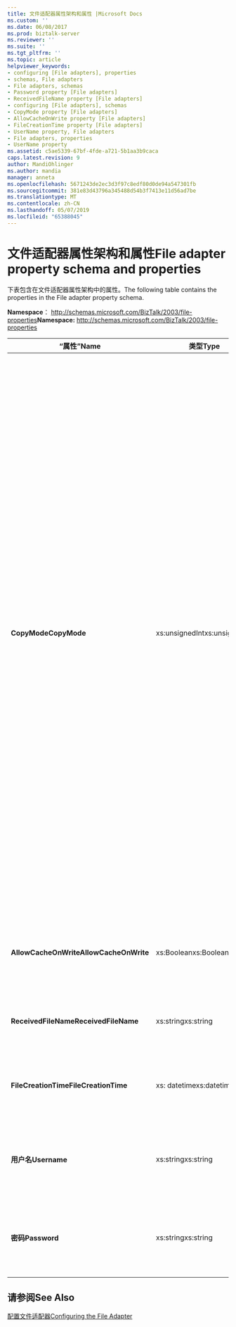 ```yaml
---
title: 文件适配器属性架构和属性 |Microsoft Docs
ms.custom: ''
ms.date: 06/08/2017
ms.prod: biztalk-server
ms.reviewer: ''
ms.suite: ''
ms.tgt_pltfrm: ''
ms.topic: article
helpviewer_keywords:
- configuring [File adapters], properties
- schemas, File adapters
- File adapters, schemas
- Password property [File adapters]
- ReceivedFileName property [File adapters]
- configuring [File adapters], schemas
- CopyMode property [File adapters]
- AllowCacheOnWrite property [File adapters]
- FileCreationTime property [File adapters]
- UserName property, File adapters
- File adapters, properties
- UserName property
ms.assetid: c5ae5339-67bf-4fde-a721-5b1aa3b9caca
caps.latest.revision: 9
author: MandiOhlinger
ms.author: mandia
manager: anneta
ms.openlocfilehash: 5671243de2ec3d3f97c8edf80d0de94a547301fb
ms.sourcegitcommit: 381e83d43796a345488d54b3f7413e11d56ad7be
ms.translationtype: MT
ms.contentlocale: zh-CN
ms.lasthandoff: 05/07/2019
ms.locfileid: "65388045"
---
```

# <a name="file-adapter-property-schema-and-properties"></a><span data-ttu-id="8d1a4-102">文件适配器属性架构和属性</span><span class="sxs-lookup"><span data-stu-id="8d1a4-102">File adapter property schema and properties</span></span>
<span data-ttu-id="8d1a4-103">下表包含在文件适配器属性架构中的属性。</span><span class="sxs-lookup"><span data-stu-id="8d1a4-103">The following table contains the properties in the File adapter property schema.</span></span>  
  
 <span data-ttu-id="8d1a4-104">**Namespace**： http://schemas.microsoft.com/BizTalk/2003/file-properties</span><span class="sxs-lookup"><span data-stu-id="8d1a4-104">**Namespace:** http://schemas.microsoft.com/BizTalk/2003/file-properties</span></span>  
  
|<span data-ttu-id="8d1a4-105">“属性”</span><span class="sxs-lookup"><span data-stu-id="8d1a4-105">Name</span></span>|<span data-ttu-id="8d1a4-106">类型</span><span class="sxs-lookup"><span data-stu-id="8d1a4-106">Type</span></span>|<span data-ttu-id="8d1a4-107">Description</span><span class="sxs-lookup"><span data-stu-id="8d1a4-107">Description</span></span>|  
|----------|----------|-----------------|  
|<span data-ttu-id="8d1a4-108">**CopyMode**</span><span class="sxs-lookup"><span data-stu-id="8d1a4-108">**CopyMode**</span></span>|<span data-ttu-id="8d1a4-109">xs:unsignedInt</span><span class="sxs-lookup"><span data-stu-id="8d1a4-109">xs:unsignedInt</span></span>|<span data-ttu-id="8d1a4-110">定义向文件中写入一条消息时要使用的复制模式。</span><span class="sxs-lookup"><span data-stu-id="8d1a4-110">Defines the copy mode to use when writing a message to a file.</span></span> <span data-ttu-id="8d1a4-111">有效值为</span><span class="sxs-lookup"><span data-stu-id="8d1a4-111">Valid values are:</span></span><br /><br /> <span data-ttu-id="8d1a4-112">**追加 (0)。**</span><span class="sxs-lookup"><span data-stu-id="8d1a4-112">**Append (0).**</span></span> <span data-ttu-id="8d1a4-113">如果它存在并且文件的末尾追加一条消息，该文件发送处理程序打开一个文件。</span><span class="sxs-lookup"><span data-stu-id="8d1a4-113">The File send handler opens a file if it exists and appends a message to the end of the file.</span></span> <span data-ttu-id="8d1a4-114">如果文件不存在，则文件发送处理程序将创建一个新文件。</span><span class="sxs-lookup"><span data-stu-id="8d1a4-114">If the file does not exist, the File send handler creates a new file.</span></span><br /><br /> <span data-ttu-id="8d1a4-115">**创建新的 (1)。**</span><span class="sxs-lookup"><span data-stu-id="8d1a4-115">**Create new (1).**</span></span> <span data-ttu-id="8d1a4-116">如果文件不存在，则文件发送处理程序创建一个新文件，并向其中写入。</span><span class="sxs-lookup"><span data-stu-id="8d1a4-116">If a file does not exist, the File send handler creates a new file and writes to it.</span></span> <span data-ttu-id="8d1a4-117">如果该文件已存在，文件发送处理程序报告错误，然后按照发送端口的通用适配器重试逻辑。</span><span class="sxs-lookup"><span data-stu-id="8d1a4-117">If the file already exists, the File send handler reports an error and then follows common adapter retry logic for send ports.</span></span> <span data-ttu-id="8d1a4-118">这是文件发送处理程序的默认复制模式。</span><span class="sxs-lookup"><span data-stu-id="8d1a4-118">This is a default copy mode for the File send handler.</span></span><br /><br /> <span data-ttu-id="8d1a4-119">**覆盖 (2)。**</span><span class="sxs-lookup"><span data-stu-id="8d1a4-119">**Overwrite (2).**</span></span> <span data-ttu-id="8d1a4-120">如果它存在并且覆盖其内容，该文件发送处理程序打开一个文件。</span><span class="sxs-lookup"><span data-stu-id="8d1a4-120">The File send handler opens a file if it exists and overwrites its content.</span></span> <span data-ttu-id="8d1a4-121">如果文件不存在，则文件发送处理程序将创建一个新文件。</span><span class="sxs-lookup"><span data-stu-id="8d1a4-121">If the file does not exist, the File send handler creates a new file.</span></span>|  
|<span data-ttu-id="8d1a4-122">**AllowCacheOnWrite**</span><span class="sxs-lookup"><span data-stu-id="8d1a4-122">**AllowCacheOnWrite**</span></span>|<span data-ttu-id="8d1a4-123">xs:Boolean</span><span class="sxs-lookup"><span data-stu-id="8d1a4-123">xs:Boolean</span></span>|<span data-ttu-id="8d1a4-124">定义文件适配器是否使用文件系统缓存到文件中写入消息时。</span><span class="sxs-lookup"><span data-stu-id="8d1a4-124">Defines whether the File adapter uses file system caching when writing messages to a file.</span></span>|  
|<span data-ttu-id="8d1a4-125">**ReceivedFileName**</span><span class="sxs-lookup"><span data-stu-id="8d1a4-125">**ReceivedFileName**</span></span>|<span data-ttu-id="8d1a4-126">xs:string</span><span class="sxs-lookup"><span data-stu-id="8d1a4-126">xs:string</span></span>|<span data-ttu-id="8d1a4-127">定义文件适配器从中读取消息的文件的完整名称。</span><span class="sxs-lookup"><span data-stu-id="8d1a4-127">Defines the full name of the file from which the File adapter reads the message.</span></span>|  
|<span data-ttu-id="8d1a4-128">**FileCreationTime**</span><span class="sxs-lookup"><span data-stu-id="8d1a4-128">**FileCreationTime**</span></span>|<span data-ttu-id="8d1a4-129">xs: datetime</span><span class="sxs-lookup"><span data-stu-id="8d1a4-129">xs:datetime</span></span>|<span data-ttu-id="8d1a4-130">定义写入该文件的时间到监视的文件的文件夹接收适配器。</span><span class="sxs-lookup"><span data-stu-id="8d1a4-130">Defines the time that the file was written to the folder that is monitored by the File receive adapter.</span></span>|  
|<span data-ttu-id="8d1a4-131">**用户名**</span><span class="sxs-lookup"><span data-stu-id="8d1a4-131">**Username**</span></span>|<span data-ttu-id="8d1a4-132">xs:string</span><span class="sxs-lookup"><span data-stu-id="8d1a4-132">xs:string</span></span>|<span data-ttu-id="8d1a4-133">定义用于指定替代凭据时访问网络共享的帐户的用户名。</span><span class="sxs-lookup"><span data-stu-id="8d1a4-133">Defines the user name for the account used when specifying alternative credentials to access a network share.</span></span>|  
|<span data-ttu-id="8d1a4-134">**密码**</span><span class="sxs-lookup"><span data-stu-id="8d1a4-134">**Password**</span></span>|<span data-ttu-id="8d1a4-135">xs:string</span><span class="sxs-lookup"><span data-stu-id="8d1a4-135">xs:string</span></span>|<span data-ttu-id="8d1a4-136">定义用于指定替代凭据时访问网络共享的帐户的密码。</span><span class="sxs-lookup"><span data-stu-id="8d1a4-136">Defines the password for the account used when specifying alternative credentials to access a network share.</span></span>|  
  
## <a name="see-also"></a><span data-ttu-id="8d1a4-137">请参阅</span><span class="sxs-lookup"><span data-stu-id="8d1a4-137">See Also</span></span>  
 [<span data-ttu-id="8d1a4-138">配置文件适配器</span><span class="sxs-lookup"><span data-stu-id="8d1a4-138">Configuring the File Adapter</span></span>](../core/configure-the-file-adapter.md)